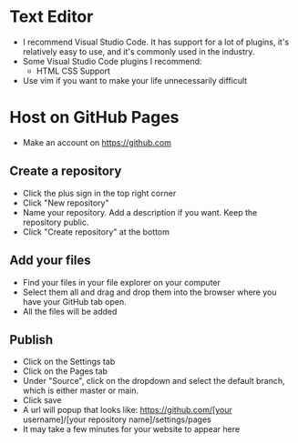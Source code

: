 # Text Editor

- I recommend Visual Studio Code. It has support for a lot of plugins, it's relatively easy to use, and it's commonly used in the industry.
- Some Visual Studio Code plugins I recommend:
  - HTML CSS Support
- Use vim if you want to make your life unnecessarily difficult

# Host on GitHub Pages

- Make an account on https://github.com

## Create a repository
- Click the plus sign in the top right corner
- Click "New repository"
- Name your repository. Add a description if you want. Keep the repository public.
- Click "Create repository" at the bottom

## Add your files
- Find your files in your file explorer on your computer
- Select them all and drag and drop them into the browser where you have your GitHub tab open.
- All the files will be added

## Publish
- Click on the Settings tab
- Click on the Pages tab
- Under "Source", click on the dropdown and select the default branch, which is either master or main.
- Click save
- A url will popup that looks like: https://github.com/[your username]/[your repository name]/settings/pages
- It may take a few minutes for your website to appear here
